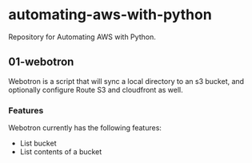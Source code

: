 # automating-aws-with-python
Repository for Automating AWS with Python.

## 01-webotron

Webotron is a script that will sync a local directory to an s3 bucket, and optionally configure Route S3
 and cloudfront as well.

### Features

Webotron currently has the following features:

- List bucket
- List contents of a bucket